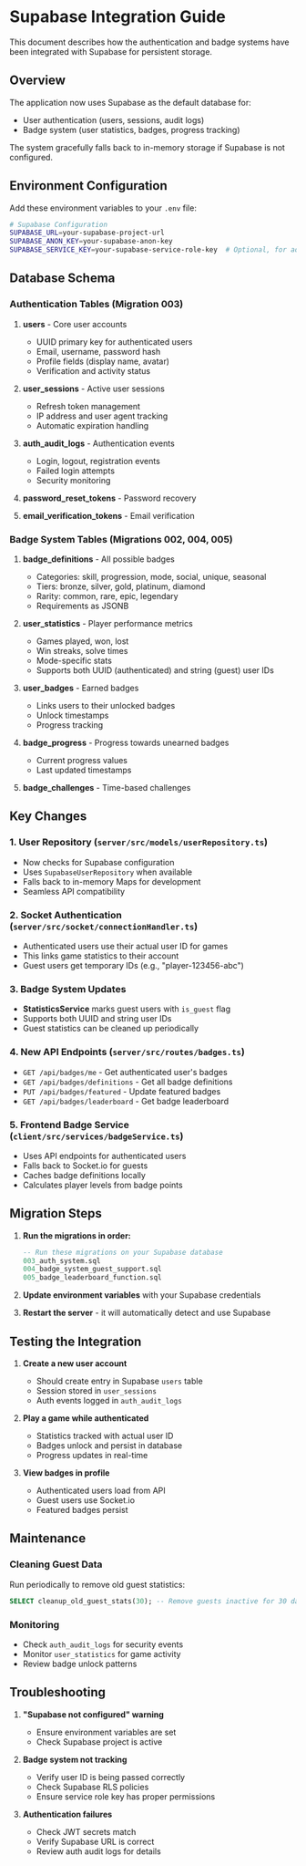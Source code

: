# Supabase Integration Guide

This document describes how the authentication and badge systems have been integrated with Supabase for persistent storage.

## Overview

The application now uses Supabase as the default database for:
- User authentication (users, sessions, audit logs)
- Badge system (user statistics, badges, progress tracking)

The system gracefully falls back to in-memory storage if Supabase is not configured.

## Environment Configuration

Add these environment variables to your `.env` file:

```bash
# Supabase Configuration
SUPABASE_URL=your-supabase-project-url
SUPABASE_ANON_KEY=your-supabase-anon-key
SUPABASE_SERVICE_KEY=your-supabase-service-role-key  # Optional, for admin operations
```

## Database Schema

### Authentication Tables (Migration 003)

1. **users** - Core user accounts
   - UUID primary key for authenticated users
   - Email, username, password hash
   - Profile fields (display name, avatar)
   - Verification and activity status

2. **user_sessions** - Active user sessions
   - Refresh token management
   - IP address and user agent tracking
   - Automatic expiration handling

3. **auth_audit_logs** - Authentication events
   - Login, logout, registration events
   - Failed login attempts
   - Security monitoring

4. **password_reset_tokens** - Password recovery
5. **email_verification_tokens** - Email verification

### Badge System Tables (Migrations 002, 004, 005)

1. **badge_definitions** - All possible badges
   - Categories: skill, progression, mode, social, unique, seasonal
   - Tiers: bronze, silver, gold, platinum, diamond
   - Rarity: common, rare, epic, legendary
   - Requirements as JSONB

2. **user_statistics** - Player performance metrics
   - Games played, won, lost
   - Win streaks, solve times
   - Mode-specific stats
   - Supports both UUID (authenticated) and string (guest) user IDs

3. **user_badges** - Earned badges
   - Links users to their unlocked badges
   - Unlock timestamps
   - Progress tracking

4. **badge_progress** - Progress towards unearned badges
   - Current progress values
   - Last updated timestamps

5. **badge_challenges** - Time-based challenges

## Key Changes

### 1. User Repository (`server/src/models/userRepository.ts`)

- Now checks for Supabase configuration
- Uses `SupabaseUserRepository` when available
- Falls back to in-memory Maps for development
- Seamless API compatibility

### 2. Socket Authentication (`server/src/socket/connectionHandler.ts`)

- Authenticated users use their actual user ID for games
- This links game statistics to their account
- Guest users get temporary IDs (e.g., "player-123456-abc")

### 3. Badge System Updates

- **StatisticsService** marks guest users with `is_guest` flag
- Supports both UUID and string user IDs
- Guest statistics can be cleaned up periodically

### 4. New API Endpoints (`server/src/routes/badges.ts`)

- `GET /api/badges/me` - Get authenticated user's badges
- `GET /api/badges/definitions` - Get all badge definitions
- `PUT /api/badges/featured` - Update featured badges
- `GET /api/badges/leaderboard` - Get badge leaderboard

### 5. Frontend Badge Service (`client/src/services/badgeService.ts`)

- Uses API endpoints for authenticated users
- Falls back to Socket.io for guests
- Caches badge definitions locally
- Calculates player levels from badge points

## Migration Steps

1. **Run the migrations in order:**
   ```sql
   -- Run these migrations on your Supabase database
   003_auth_system.sql
   004_badge_system_guest_support.sql
   005_badge_leaderboard_function.sql
   ```

2. **Update environment variables** with your Supabase credentials

3. **Restart the server** - it will automatically detect and use Supabase

## Testing the Integration

1. **Create a new user account**
   - Should create entry in Supabase `users` table
   - Session stored in `user_sessions`
   - Auth events logged in `auth_audit_logs`

2. **Play a game while authenticated**
   - Statistics tracked with actual user ID
   - Badges unlock and persist in database
   - Progress updates in real-time

3. **View badges in profile**
   - Authenticated users load from API
   - Guest users use Socket.io
   - Featured badges persist

## Maintenance

### Cleaning Guest Data

Run periodically to remove old guest statistics:
```sql
SELECT cleanup_old_guest_stats(30); -- Remove guests inactive for 30 days
```

### Monitoring

- Check `auth_audit_logs` for security events
- Monitor `user_statistics` for game activity
- Review badge unlock patterns

## Troubleshooting

1. **"Supabase not configured" warning**
   - Ensure environment variables are set
   - Check Supabase project is active

2. **Badge system not tracking**
   - Verify user ID is being passed correctly
   - Check Supabase RLS policies
   - Ensure service role key has proper permissions

3. **Authentication failures**
   - Check JWT secrets match
   - Verify Supabase URL is correct
   - Review auth audit logs for details